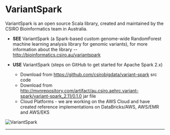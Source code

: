 # VariantSpark

VariantSpark is an open source Scala library, created and maintained by the CSIRO Bioinformatics team in Australia.  

* **SEE** VariantSpark (a Spark-based custom genome-wide RandomForest machine learning analysis library for genomic variants), for more information about the library -- http://bioinformatics.csiro.au/variantspark

* **USE** VariantSpark (steps on GitHub to get started for Apache Spark 2.x)
    - Download from https://github.com/csirobigdata/variant-spark src code
    - Download from http://mvnrepository.com/artifact/au.csiro.aehrc.variant-spark/variant-spark_2.11/0.1.0 jar file
    - Cloud Platforms - we are working on the AWS Cloud and have created reference implementations on DataBricks/AWS, AWS/EMR and AWS/EKS


![VariantSpark](https://github.com/lynnlangit/TeamTeri/blob/master/Images/Variant-Spark.png)

* * * 
